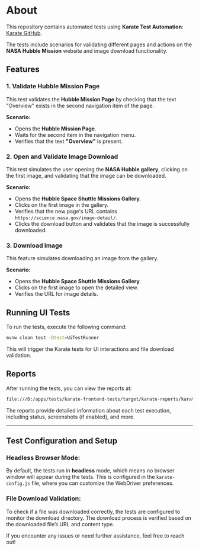 # About

This repository contains automated tests using **Karate Test Automation**: [Karate GitHub](https://github.com/karatelabs/karate).

The tests include scenarios for validating different pages and actions on the **NASA Hubble Mission** website and image download functionality.

## Features

### 1. **Validate Hubble Mission Page**
This test validates the **Hubble Mission Page** by checking that the text "Overview" exists in the second navigation item of the page.

**Scenario:**
- Opens the **Hubble Mission Page**.
- Waits for the second item in the navigation menu.
- Verifies that the text **"Overview"** is present.

### 2. **Open and Validate Image Download**
This test simulates the user opening the **NASA Hubble gallery**, clicking on the first image, and validating that the image can be downloaded.

**Scenario:**
- Opens the **Hubble Space Shuttle Missions Gallery**.
- Clicks on the first image in the gallery.
- Verifies that the new page's URL contains `https://science.nasa.gov/image-detail/`.
- Clicks the download button and validates that the image is successfully downloaded.

### 3. **Download Image**
This feature simulates downloading an image from the gallery.

**Scenario:**
- Opens the **Hubble Space Shuttle Missions Gallery**.
- Clicks on the first image to open the detailed view.
- Verifies the URL for image details.

## Running UI Tests

To run the tests, execute the following command:

```bash
mvnw clean test -Dtest=UiTestRunner
```

This will trigger the Karate tests for UI interactions and file download validation.

## Reports

After running the tests, you can view the reports at:

```bash
file:///D:/apps/tests/karate-frontend-tests/target/karate-reports/karate-summary.html
```

The reports provide detailed information about each test execution, including status, screenshots (if enabled), and more.

---

## **Test Configuration and Setup**

### **Headless Browser Mode:**
By default, the tests run in **headless** mode, which means no browser window will appear during the tests. This is configured in the `karate-config.js` file, where you can customize the WebDriver preferences.

### **File Download Validation:**
To check if a file was downloaded correctly, the tests are configured to monitor the download directory. The download process is verified based on the downloaded file’s URL and content type.

If you encounter any issues or need further assistance, feel free to reach out!

